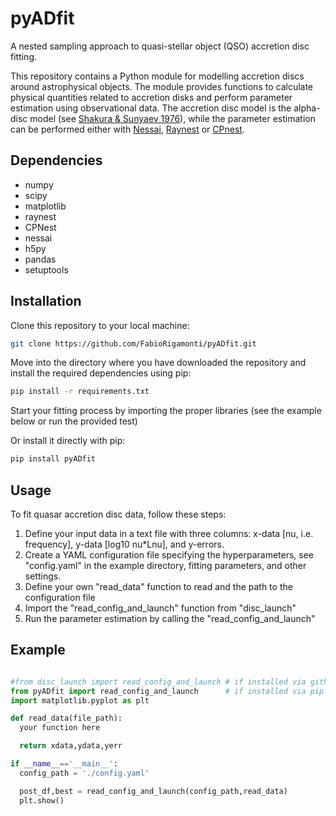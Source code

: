 # pyADfit
A nested sampling approach to quasi-stellar object (QSO) accretion disc fitting.

This repository contains a Python module for modelling accretion discs around astrophysical objects. The module provides functions to calculate physical quantities related to accretion disks and perform parameter estimation using observational data.
The accretion disc model is the alpha-disc model (see [Shakura & Sunyaev 1976](https://ui.adsabs.harvard.edu/abs/1976MNRAS.175..613S/abstract)), while the parameter estimation can be performed either with [Nessai](https://nessai.readthedocs.io/en/latest/), [Raynest](https://pypi.org/project/raynest/) or [CPnest](https://pypi.org/project/cpnest/). 

## Dependencies
- numpy
- scipy
- matplotlib
- raynest
- CPNest
- nessai
- h5py
- pandas
- setuptools

## Installation
Clone this repository to your local machine:

```bash
git clone https://github.com/FabioRigamonti/pyADfit.git
```

Move into the directory where you have downloaded the repository and install the required dependencies using pip:

```bash
pip install -r requirements.txt
```
Start your fitting process by importing the proper libraries (see the example below or run the provided test)

Or install it directly with pip:

```bash
pip install pyADfit
```

## Usage

To fit quasar accretion disc data, follow these steps:

1. Define your input data in a text file with three columns: x-data [nu, i.e. frequency], y-data [log10 nu*Lnu], and y-errors.
2. Create a YAML configuration file specifying the hyperparameters, see "config.yaml" in the example directory, fitting parameters, and other settings.
3. Define your own "read_data" function to read and the path to the configuration file
4. Import the "read_config_and_launch" function from "disc_launch"
5. Run the parameter estimation by calling the "read_config_and_launch"

## Example

```python

#from disc_launch import read_config_and_launch # if installed via github
from pyADfit import read_config_and_launch      # if installed via pip
import matplotlib.pyplot as plt 

def read_data(file_path):
  your function here

  return xdata,ydata,yerr

if __name__=='__main__':
  config_path = './config.yaml'

  post_df,best = read_config_and_launch(config_path,read_data)
  plt.show()
```

  
